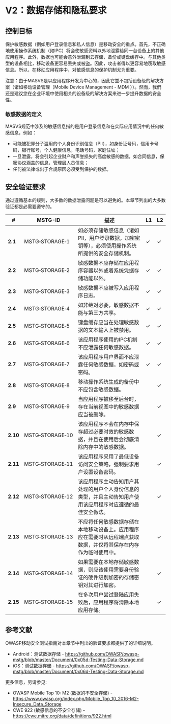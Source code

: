 # V2：数据存储和隐私要求

## 控制目标

保护敏感数据（例如用户登录信息和私人信息）是移动安全的重点。首先，不正确地使用操作系统机制（如IPC）将会使敏感资料以外地泄露给同一台设备上的其他应用程序。此外，数据也可能会意外泄漏到云存储，备份或键盘缓存中。与其他类型的设备相比，移动设备更容易丢失或被盗。因此，攻击者得以更容易地窃取敏感信息。所以，在移动应用程序中，对敏感信息的保护机制尤为重要。

注意：由于MASVS是以应用程序开发为中心的，因此它並不包括设备级的解决方案（诸如移动设备管理（Mobile Device Management - MDM ））。然而，我們还是建议您在企业环境中使用相关的设备级的解决方案来进一步提升数据的安全性。

### 敏感数据的定义

MASVS规范中涉及的敏感信息指的是用户登录信息和在实际应用情況中的任何敏感信息，例如：

- 可能被犯罪分子滥用的个人身份识别信息（PII），如身份证号码，信用卡号码，银行账号，个人健康信息，电话号码，家庭住址；
- 一旦泄露，将会引起企业财产和声誉损失的高度敏感的数据，如合同信息，保密协议涵盖的信息，管理层人员信息；
- 任何被法律或出于合规原因必须受到保护的数据。

<div style="page-break-after: always;" >
</div>

## 安全验证要求

通过遵循基本的规则，大多数的数据泄露问题是可以避免的。本章节列出的大多数验证都是必需要遵守的。

| # | MSTG-ID |描述 | L1 | L2 |
| --- | --- | --- | --- | --- |
| **2.1** | MSTG‑STORAGE‑1 | 如必须存储敏感信息（诸如PII，用户登录数据，加密密钥等），必须使用操作系统所提供的安全存储机制。| ✓| ✓|
| **2.2** | MSTG‑STORAGE‑2 | 敏感数据不应存储在应用程序容器以外或着系统凭据存储功能以外。 | ✓| ✓|
| **2.3** | MSTG‑STORAGE‑3 | 敏感数据不应被写入应用程序日志。 | ✓| ✓|
| **2.4** | MSTG‑STORAGE‑4 | 如非绝对必要，敏感数据不能与第三方共享。 | ✓| ✓|
| **2.5** | MSTG‑STORAGE‑5 | 键盘缓存应当在处理敏感数据的文本输入上被禁用。 | ✓| ✓|
| **2.6** | MSTG‑STORAGE‑6 | 该应用程序使用的IPC机制不应泄露任何敏感数据。 | ✓| ✓|
| **2.7** | MSTG‑STORAGE‑7 | 该应用程序用户界面不应泄露任何敏感数据，如密码或密码。 | ✓| ✓|
| **2.8** | MSTG‑STORAGE‑8 | 移动操作系统生成的备份中不应包含敏感数据。 | | ✓|
| **2.9** | MSTG‑STORAGE‑9 | 当应用程序被移至后台时，存在当前视图中的敏感数据应当被删除。 | | ✓|
| **2.10** | MSTG‑STORAGE‑10 | 该应用程序不会在内存中保存超过必要时效的敏感数据，并且在使用后会彻底清除内存中的敏感数据。 | | ✓|
| **2.11** | MSTG‑STORAGE‑11 | 该应用程序采用了最低设备访问安全策略，强制要求用户设置设备密码。 | | ✓|
| **2.12** | MSTG‑STORAGE‑12 | 该应用程序主动告知用户其处理的用户个人身份信息的类型，并且主动告知用户使用该应用程序时应遵循的最佳安全做法。 | | ✓|
| **2.13** | MSTG‑STORAGE‑13 | 不应将任何敏感数据存储在本地移动设备上。应用程序应在需要时从远程端点获取数据，并仅将其保存在内存作为临时使用中。 | | ✓|
| **2.14** | MSTG‑STORAGE‑14 | 如果需要在本地存储敏感数据，则应该使用需要身份验证的硬件级别加密的存储密钥对其进行加密。 | | ✓|
| **2.15** | MSTG‑STORAGE‑15 | 在多次用户尝试登陆应用失败后，应用程序将清除本地应用存储。 | | ✓|

## 参考文献

OWASP移动安全测试指南对本章节中列出的验证要求都提供了的详细说明。

- Android：测试数据存储 - <https://github.com/OWASP/owasp-mstg/blob/master/Document/0x05d-Testing-Data-Storage.md>
- iOS：测试数据存储 - <https://github.com/OWASP/owasp-mstg/blob/master/Document/0x06d-Testing-Data-Storage.md>

更多信息，另请参见:

- OWASP Mobile Top 10: M2 (数据的不安全存储) - <https://www.owasp.org/index.php/Mobile_Top_10_2016-M2-Insecure_Data_Storage>
- CWE 922 (敏感信息的不安全存储) - <https://cwe.mitre.org/data/definitions/922.html>
